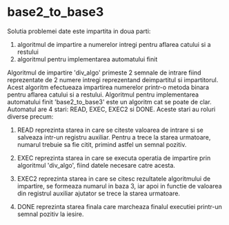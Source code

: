 # base2_to_base3

Solutia problemei date este impartita in doua parti:
1. algoritmul de impartire a numerelor intregi pentru aflarea catului si a restului
2. algoritmul pentru implementarea automatului finit

Algoritmul de impartire 'div_algo' primeste 2 semnale de intrare fiind reprezentate de 2 numere intregi reprezentand deimpartitul si impartitorul. Acest algoritm efectueaza impartirea numerelor printr-o metoda binara pentru aflarea catului si a restului. Algoritmul pentru implementarea automatului finit 'base2_to_base3' este un algoritm cat se poate de clar. Automatul are 4 stari: READ, EXEC, EXEC2 si DONE. Aceste stari au roluri diverse precum:

1. READ reprezinta starea in care se citeste valoarea de intrare si se salveaza intr-un registru auxiliar. Pentru a trece la starea urmatoare, numarul trebuie sa fie citit, primind astfel un semnal pozitiv.

2. EXEC reprezinta starea in care se executa operatia de impartire prin algoritmul 'div_algo', fiind datele necesare catre acesta.

3. EXEC2 reprezinta starea in care se citesc rezultatele algoritmului de impartire, se formeaza numarul in baza 3, iar apoi in functie de valoarea din registrul auxiliar ajutator se trece la starea urmatoare.

4. DONE reprezinta starea finala care marcheaza finalul executiei printr-un semnal pozitiv la iesire.

